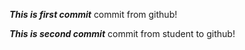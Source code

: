 ***This is first commit***
commit from github!

***This is second commit***
commit from student to github!
